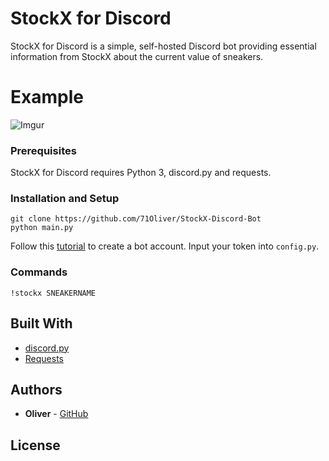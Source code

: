 # StockX for Discord

StockX for Discord is a simple, self-hosted Discord bot providing essential information from StockX about the current value of sneakers.

# Example

![Imgur](https://i.imgur.com/VPFM8LM.png)
  
### Prerequisites

StockX for Discord requires Python 3, discord.py and requests.

### Installation and Setup

```
git clone https://github.com/71Oliver/StockX-Discord-Bot
python main.py
```

Follow this [tutorial](https://discordpy.readthedocs.io/en/rewrite/discord.html) to create a bot account. Input your token into ```config.py```.

### Commands

```
!stockx SNEAKERNAME
```

## Built With

* [discord.py](https://github.com/Rapptz/discord.py)
* [Requests](https://github.com/requests/requests)

## Authors

* **Oliver** - [GitHub](https://github.com/71Oliver/)

## License
